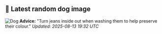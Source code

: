 ## 🐶 Latest random dog image
![Dog](https://images.dog.ceo/breeds/mexicanhairless/n02113978_2552.jpg)
**Advice:** "Turn jeans inside out when washing them to help preserve their colour."
*Updated: 2025-08-13 19:32 UTC*
